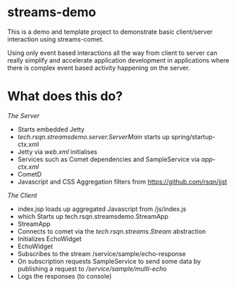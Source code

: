 # streams-demo
This is a demo and template project to demonstrate basic client/server interaction using streams-comet.

Using only event based interactions all the way from client to server can really simplify and accelerate application development in applications
where there is complex event based activity happening on the server.

What does this do?
==================

_The Server_
- Starts embedded Jetty
 - _tech.rsqn.streamsdemo.server.ServerMain_ starts up spring/startup-ctx.xml
- Jetty via _web.xml_ initialises 
 - Services such as Comet dependencies and SampleService via _app-ctx.xml_
 - CometD 
 - Javascript and CSS Aggregation filters from https://github.com/rsqn/jjst
 
 
_The Client_
- index.jsp loads up aggregated Javascript from /js/index.js
 - which Starts up tech.rsqn.streamsdemo.StreamApp
- StreamApp 
 - Connects to comet via the _tech.rsqn.streams.Stream_ abstraction
 - Initializes EchoWidget
- EchoWidget
 - Subscribes to the stream /service/sample/echo-response
 - On subscription requests SampleService to send some data by publishing a request to _/service/sample/multi-echo_
 - Logs the responses (to console)
